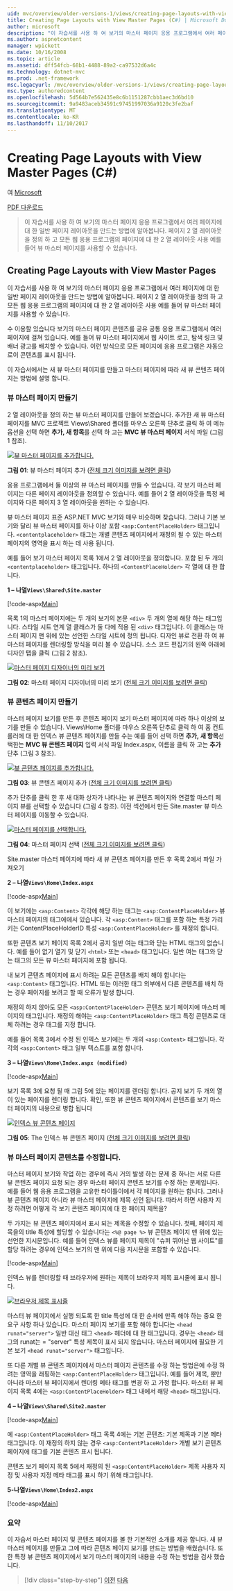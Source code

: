 ```yaml
---
uid: mvc/overview/older-versions-1/views/creating-page-layouts-with-view-master-pages-cs
title: Creating Page Layouts with View Master Pages (C#) | Microsoft Docs
author: microsoft
description: "이 자습서를 사용 하 여 보기의 마스터 페이지 응용 프로그램에서 여러 페이지에 대 한 일반 페이지 레이아웃을 만드는 방법에 알아봅니다. 사용할 수는 중..."
ms.author: aspnetcontent
manager: wpickett
ms.date: 10/16/2008
ms.topic: article
ms.assetid: dff54fcb-68b1-4488-89a2-ca97532d6a4c
ms.technology: dotnet-mvc
ms.prod: .net-framework
msc.legacyurl: /mvc/overview/older-versions-1/views/creating-page-layouts-with-view-master-pages-cs
msc.type: authoredcontent
ms.openlocfilehash: 5d564b7e562435e8c6b1151287cbb1aec3d6bd10
ms.sourcegitcommit: 9a9483aceb34591c97451997036a9120c3fe2baf
ms.translationtype: MT
ms.contentlocale: ko-KR
ms.lasthandoff: 11/10/2017
---
```

<a name="creating-page-layouts-with-view-master-pages-c"></a>Creating Page Layouts with View Master Pages (C#)
====================
여 [Microsoft](https://github.com/microsoft)

[PDF 다운로드](http://download.microsoft.com/download/e/f/3/ef3f2ff6-7424-48f7-bdaa-180ef64c3490/ASPNET_MVC_Tutorial_12_CS.pdf)

> 이 자습서를 사용 하 여 보기의 마스터 페이지 응용 프로그램에서 여러 페이지에 대 한 일반 페이지 레이아웃을 만드는 방법에 알아봅니다. 페이지 2 열 레이아웃을 정의 하 고 모든 웹 응용 프로그램의 페이지에 대 한 2 열 레이아웃 사용 예를 들어 뷰 마스터 페이지를 사용할 수 있습니다.


## <a name="creating-page-layouts-with-view-master-pages"></a>Creating Page Layouts with View Master Pages

이 자습서를 사용 하 여 보기의 마스터 페이지 응용 프로그램에서 여러 페이지에 대 한 일반 페이지 레이아웃을 만드는 방법에 알아봅니다. 페이지 2 열 레이아웃을 정의 하 고 모든 웹 응용 프로그램의 페이지에 대 한 2 열 레이아웃 사용 예를 들어 뷰 마스터 페이지를 사용할 수 있습니다.

수 이용할 있습니다 보기의 마스터 페이지 콘텐츠를 공유 공통 응용 프로그램에서 여러 페이지에 걸쳐 있습니다. 예를 들어 뷰 마스터 페이지에서 웹 사이트 로고, 탐색 링크 및 배너 광고를 배치할 수 있습니다. 이런 방식으로 모든 페이지에 응용 프로그램은 자동으로이 콘텐츠를 표시 됩니다.

이 자습서에서는 새 뷰 마스터 페이지를 만들고 마스터 페이지에 따라 새 뷰 콘텐츠 페이지는 방법에 설명 합니다.

### <a name="creating-a-view-master-page"></a>뷰 마스터 페이지 만들기

2 열 레이아웃을 정의 하는 뷰 마스터 페이지를 만들어 보겠습니다. 추가한 새 뷰 마스터 페이지를 MVC 프로젝트 Views\Shared 폴더를 마우스 오른쪽 단추로 클릭 하 여 메뉴 옵션을 선택 하면 **추가, 새 항목**를 선택 하 고는 **MVC 뷰 마스터 페이지** 서식 파일 (그림 1 참조).


[![뷰 마스터 페이지를 추가합니다.](creating-page-layouts-with-view-master-pages-cs/_static/image2.png)](creating-page-layouts-with-view-master-pages-cs/_static/image1.png)

**그림 01**: 뷰 마스터 페이지 추가 ([전체 크기 이미지를 보려면 클릭](creating-page-layouts-with-view-master-pages-cs/_static/image3.png))


응용 프로그램에서 둘 이상의 뷰 마스터 페이지를 만들 수 있습니다. 각 보기 마스터 페이지는 다른 페이지 레이아웃을 정의할 수 있습니다. 예를 들어 2 열 레이아웃을 특정 페이지와 다른 페이지 3 열 레이아웃을 원하는 수 있습니다.

뷰 마스터 페이지 표준 ASP.NET MVC 보기와 매우 비슷하며 찾습니다. 그러나 기본 보기와 달리 뷰 마스터 페이지를 하나 이상 포함 `<asp:ContentPlaceHolder>` 태그입니다. `<contentplaceholder>` 태그는 개별 콘텐츠 페이지에서 재정의 될 수 있는 마스터 페이지의 영역을 표시 하는 데 사용 됩니다.

예를 들어 보기 마스터 페이지 목록 1에서 2 열 레이아웃을 정의합니다. 포함 된 두 개의 `<contentplaceholder>` 태그입니다. 하나의 `<ContentPlaceHolder>` 각 열에 대 한 합니다.

**1 – 나열`Views\Shared\Site.master`**

[!code-aspx[Main](creating-page-layouts-with-view-master-pages-cs/samples/sample1.aspx)]

목록 1의 마스터 페이지에는 두 개의 보기의 본문 `<div>` 두 개의 열에 해당 하는 태그입니다. 스타일 시트 연계 열 클래스가 둘 다에 적용 된 `<div>` 태그입니다. 이 클래스는 마스터 페이지 맨 위에 있는 선언한 스타일 시트에 정의 됩니다. 디자인 뷰로 전환 하 여 뷰 마스터 페이지를 렌더링할 방식을 미리 볼 수 있습니다. 소스 코드 편집기의 왼쪽 아래에 디자인 탭을 클릭 (그림 2 참조).


[![마스터 페이지 디자이너의 미리 보기](creating-page-layouts-with-view-master-pages-cs/_static/image5.png)](creating-page-layouts-with-view-master-pages-cs/_static/image4.png)

**그림 02**: 마스터 페이지 디자이너의 미리 보기 ([전체 크기 이미지를 보려면 클릭](creating-page-layouts-with-view-master-pages-cs/_static/image6.png))


### <a name="creating-a-view-content-page"></a>뷰 콘텐츠 페이지 만들기

마스터 페이지 보기를 만든 후 콘텐츠 페이지 보기 마스터 페이지에 따라 하나 이상의 보기를 만들 수 있습니다. Views\Home 폴더를 마우스 오른쪽 단추로 클릭 하 여 홈 컨트롤러에 대 한 인덱스 뷰 콘텐츠 페이지를 만들 수는 예를 들어 선택 하면 **추가, 새 항목**선택한는 **MVC 뷰 콘텐츠 페이지** 입력 서식 파일 Index.aspx, 이름을 클릭 하 고는 **추가** 단추 (그림 3 참조).


[![뷰 콘텐츠 페이지를 추가합니다.](creating-page-layouts-with-view-master-pages-cs/_static/image8.png)](creating-page-layouts-with-view-master-pages-cs/_static/image7.png)

**그림 03**: 뷰 콘텐츠 페이지 추가 ([전체 크기 이미지를 보려면 클릭](creating-page-layouts-with-view-master-pages-cs/_static/image9.png))


추가 단추를 클릭 한 후 새 대화 상자가 나타나는 뷰 콘텐츠 페이지와 연결할 마스터 페이지 뷰를 선택할 수 있습니다 (그림 4 참조). 이전 섹션에서 만든 Site.master 뷰 마스터 페이지를 이동할 수 있습니다.


[![마스터 페이지를 선택합니다.](creating-page-layouts-with-view-master-pages-cs/_static/image11.png)](creating-page-layouts-with-view-master-pages-cs/_static/image10.png)

**그림 04**: 마스터 페이지 선택 ([전체 크기 이미지를 보려면 클릭](creating-page-layouts-with-view-master-pages-cs/_static/image12.png))


Site.master 마스터 페이지에 따라 새 뷰 콘텐츠 페이지를 만든 후 목록 2에서 파일 가져오기

**2 – 나열`Views\Home\Index.aspx`**

[!code-aspx[Main](creating-page-layouts-with-view-master-pages-cs/samples/sample2.aspx)]

이 보기에는 `<asp:Content>` 각각에 해당 하는 태그는 `<asp:ContentPlaceHolder>` 뷰 마스터 페이지의 태그에에서 있습니다. 각 `<asp:Content>` 태그를 포함 하는 특정 가리키는 ContentPlaceHolderID 특성 `<asp:ContentPlaceHolder>` 를 재정의 합니다.

또한 콘텐츠 보기 페이지 목록 2에서 공지 일반 여는 태그와 닫는 HTML 태그의 없습니다. 예를 들어 없기 열기 및 닫기 `<html>` 또는 `<head>` 태그입니다. 일반 여는 태그와 닫는 태그의 모든 뷰 마스터 페이지에 포함 됩니다.

내 보기 콘텐츠 페이지에 표시 하려는 모든 콘텐츠를 배치 해야 합니다는 `<asp:Content>` 태그입니다. HTML 또는 이러한 태그 외부에서 다른 콘텐츠를 배치 하는 경우 페이지를 보려고 할 때 오류가 발생 합니다.

재정의 하지 않아도 모든 `<asp:ContentPlaceHolder>` 콘텐츠 보기 페이지에 마스터 페이지의 태그입니다. 재정의 해야는 `<asp:ContentPlaceHolder>` 태그 특정 콘텐츠로 대체 하려는 경우 태그를 지정 합니다.

예를 들어 목록 3에서 수정 된 인덱스 보기에는 두 개의 `<asp:Content>` 태그입니다. 각각의 `<asp:Content>` 태그 일부 텍스트를 포함 합니다.

**3 – 나열`Views\Home\Index.aspx (modified)`**

[!code-aspx[Main](creating-page-layouts-with-view-master-pages-cs/samples/sample3.aspx)]

보기 목록 3에 요청 될 때 그림 5에 있는 페이지를 렌더링 합니다. 공지 보기 두 개의 열이 있는 페이지를 렌더링 합니다. 확인, 또한 뷰 콘텐츠 페이지에서 콘텐츠를 보기 마스터 페이지의 내용으로 병합 됩니다


[![인덱스 뷰 콘텐츠 페이지](creating-page-layouts-with-view-master-pages-cs/_static/image14.png)](creating-page-layouts-with-view-master-pages-cs/_static/image13.png)

**그림 05**: The 인덱스 뷰 콘텐츠 페이지 ([전체 크기 이미지를 보려면 클릭](creating-page-layouts-with-view-master-pages-cs/_static/image15.png))


### <a name="modifying-view-master-page-content"></a>뷰 마스터 페이지 콘텐츠를 수정합니다.

마스터 페이지 보기와 작업 하는 경우에 즉시 거의 발생 하는 문제 중 하나는 서로 다른 뷰 콘텐츠 페이지 요청 되는 경우 마스터 페이지 콘텐츠 보기를 수정 하는 문제입니다. 예를 들어 웹 응용 프로그램을 고유한 타이틀이에서 각 페이지를 원하는 합니다. 그러나 뷰 콘텐츠 페이지 아니라 뷰 마스터 페이지에 제목 선언 됩니다. 따라서 하면 사용자 지정 하려면 어떻게 각 보기 콘텐츠 페이지에 대 한 페이지 제목을?

두 가지는 뷰 콘텐츠 페이지에서 표시 되는 제목을 수정할 수 있습니다. 첫째, 페이지 제목을의 title 특성에 할당할 수 있습니다는 `<%@ page %>` 뷰 콘텐츠 페이지 맨 위에 있는 선언한 지시문입니다. 예를 들어 인덱스 뷰를 페이지 제목이 "슈퍼 뛰어난 웹 사이트"를 할당 하려는 경우에 인덱스 보기의 맨 위에 다음 지시문을 포함할 수 있습니다.

[!code-aspx[Main](creating-page-layouts-with-view-master-pages-cs/samples/sample4.aspx)]

인덱스 뷰를 렌더링할 때 브라우저에 원하는 제목이 브라우저 제목 표시줄에 표시 됩니다.


[![브라우저 제목 표시줄](creating-page-layouts-with-view-master-pages-cs/_static/image17.png)](creating-page-layouts-with-view-master-pages-cs/_static/image16.png)


마스터 뷰 페이지에서 실행 되도록 한 title 특성에 대 한 순서에 만족 해야 하는 중요 한 요구 사항 하나 있습니다. 마스터 페이지 보기를 포함 해야 합니다는 `<head runat="server">` 일반 대신 태그 `<head>` 헤더에 대 한 태그입니다. 경우는 `<head>` 태그의 runat는 = "server" 특성 제목이 표시 되지 않습니다. 마스터 페이지에 필요한 기본 보기 `<head runat="server">` 태그입니다.

또 다른 개별 뷰 콘텐츠 페이지에서 마스터 페이지 콘텐츠를 수정 하는 방법은에 수정 하려는 영역을 래핑하는 `<asp:ContentPlaceHolder>` 태그입니다. 예를 들어 제목, 뿐만 아니라 마스터 뷰 페이지에서 렌더링 메타 태그를 변경 하 고 가정 합니다. 마스터 뷰 페이지 목록 4에는 `<asp:ContentPlaceHolder>` 태그 내에서 해당 `<head>` 태그입니다.

**4 – 나열`Views\Shared\Site2.master`**

[!code-aspx[Main](creating-page-layouts-with-view-master-pages-cs/samples/sample5.aspx)]

에 `<asp:ContentPlaceHolder>` 태그 목록 4에는 기본 콘텐츠: 기본 제목과 기본 메타 태그입니다. 이 재정의 하지 않는 경우 `<asp:ContentPlaceHolder>` 개별 보기 콘텐츠 페이지에 태그를 기본 콘텐츠 표시 됩니다.

콘텐츠 보기 페이지 목록 5에서 재정의 된 `<asp:ContentPlaceHolder>` 제목 사용자 지정 및 사용자 지정 메타 태그를 표시 하기 위해 태그입니다.

**5-나열`Views\Home\Index2.aspx`**

[!code-aspx[Main](creating-page-layouts-with-view-master-pages-cs/samples/sample6.aspx)]

### <a name="summary"></a>요약

이 자습서 마스터 페이지 및 콘텐츠 페이지를 볼 한 기본적인 소개를 제공 합니다. 새 뷰 마스터 페이지를 만들고 그에 따라 콘텐츠 페이지 보기를 만드는 방법을 배웠습니다. 또한 특정 뷰 콘텐츠 페이지에서 보기 마스터 페이지의 내용을 수정 하는 방법을 검사 했습니다.

>[!div class="step-by-step"]
[이전](using-the-tagbuilder-class-to-build-html-helpers-cs.md)
[다음](passing-data-to-view-master-pages-cs.md)
